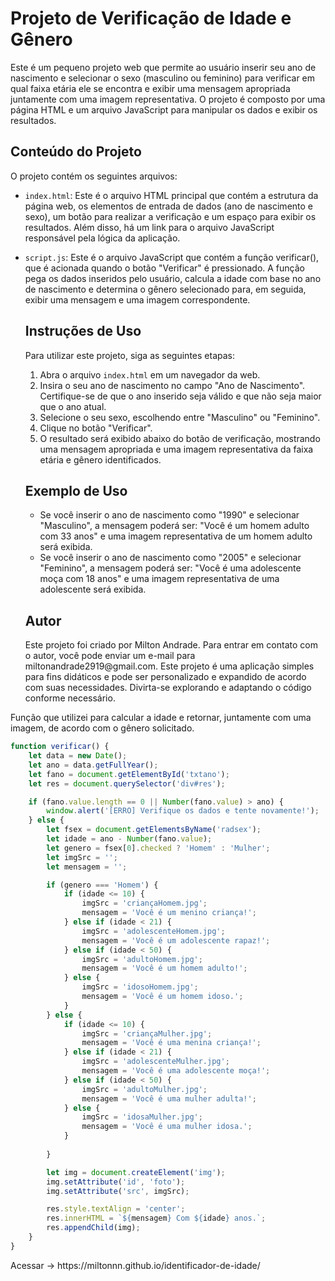 # Projeto de Verificação de Idade e Gênero

<p>Este é um pequeno projeto web que permite ao usuário inserir seu ano de nascimento e selecionar o sexo (masculino ou feminino) 
para verificar em qual faixa etária ele se encontra e exibir uma mensagem apropriada juntamente com uma imagem representativa. 
O projeto é composto por uma página HTML e um arquivo JavaScript para manipular os dados e exibir os resultados.</p>

## Conteúdo do Projeto

<p>O projeto contém os seguintes arquivos:</p>

* `index.html`: Este é o arquivo HTML principal que contém a estrutura da página web, os elementos de entrada de dados (ano de nascimento e sexo),
  um botão para realizar a verificação e um espaço para exibir os resultados. Além disso, há um link para o arquivo JavaScript responsável pela lógica da aplicação.

* `script.js`: Este é o arquivo JavaScript que contém a função verificar(), que é acionada quando o botão "Verificar" é pressionado.
   A função pega os dados inseridos pelo usuário, calcula a idade com base no ano de nascimento e determina o gênero selecionado para,
   em seguida, exibir uma mensagem e uma imagem correspondente.

  ## Instruções de Uso

  <p>Para utilizar este projeto, siga as seguintes etapas:</p>
    
    1. Abra o arquivo `index.html` em um navegador da web.
    2. Insira o seu ano de nascimento no campo "Ano de Nascimento". Certifique-se de que o ano inserido seja válido e que não seja maior que o ano atual.
    3. Selecione o seu sexo, escolhendo entre "Masculino" ou "Feminino".
    4. Clique no botão "Verificar".
    5. O resultado será exibido abaixo do botão de verificação, mostrando uma mensagem apropriada e uma imagem representativa da faixa etária e gênero identificados.
 
  ## Exemplo de Uso

    * Se você inserir o ano de nascimento como "1990" e selecionar "Masculino", a mensagem
    poderá ser: "Você é um homem adulto com 33 anos" e uma imagem representativa de um homem adulto será exibida.
    * Se você inserir o ano de nascimento como "2005" e selecionar "Feminino",
   a mensagem poderá ser: "Você é uma adolescente moça com 18 anos" e uma imagem representativa de uma adolescente será exibida.

  ## Autor

  <p>Este projeto foi criado por Milton Andrade. Para entrar em contato com o autor, você pode enviar um e-mail para miltonandrade2919@gmail.com.
   Este projeto é uma aplicação simples para fins didáticos e pode ser personalizado e expandido de acordo com suas necessidades.
   Divirta-se explorando e adaptando o código conforme necessário.</p>
  



<p>Função que utilizei para calcular a idade e retornar, juntamente com uma imagem, de acordo com o gênero solicitado.</p>

```javascript
function verificar() {
    let data = new Date();
    let ano = data.getFullYear();
    let fano = document.getElementById('txtano');
    let res = document.querySelector('div#res');

    if (fano.value.length == 0 || Number(fano.value) > ano) {
        window.alert('[ERRO] Verifique os dados e tente novamente!');
    } else {
        let fsex = document.getElementsByName('radsex');
        let idade = ano - Number(fano.value);
        let genero = fsex[0].checked ? 'Homem' : 'Mulher';
        let imgSrc = '';
        let mensagem = '';

        if (genero === 'Homem') {
            if (idade <= 10) {
                imgSrc = 'criançaHomem.jpg';
                mensagem = 'Você é um menino criança!';
            } else if (idade < 21) {
                imgSrc = 'adolescenteHomem.jpg';
                mensagem = 'Você é um adolescente rapaz!';
            } else if (idade < 50) {
                imgSrc = 'adultoHomem.jpg';
                mensagem = 'Você é um homem adulto!';
            } else {
                imgSrc = 'idosoHomem.jpg';
                mensagem = 'Você é um homem idoso.';
            }
        } else {
            if (idade <= 10) {
                imgSrc = 'criançaMulher.jpg';
                mensagem = 'Você é uma menina criança!';
            } else if (idade < 21) {
                imgSrc = 'adolescenteMulher.jpg';
                mensagem = 'Você é uma adolescente moça!';
            } else if (idade < 50) {
                imgSrc = 'adultoMulher.jpg';
                mensagem = 'Você é uma mulher adulta!';
            } else {
                imgSrc = 'idosaMulher.jpg';
                mensagem = 'Você é uma mulher idosa.';
            }
        
        }

        let img = document.createElement('img');
        img.setAttribute('id', 'foto');
        img.setAttribute('src', imgSrc);

        res.style.textAlign = 'center';
        res.innerHTML = `${mensagem} Com ${idade} anos.`;
        res.appendChild(img);
    }
}

```

<p>Acessar -> https://miltonnn.github.io/identificador-de-idade/</p>
